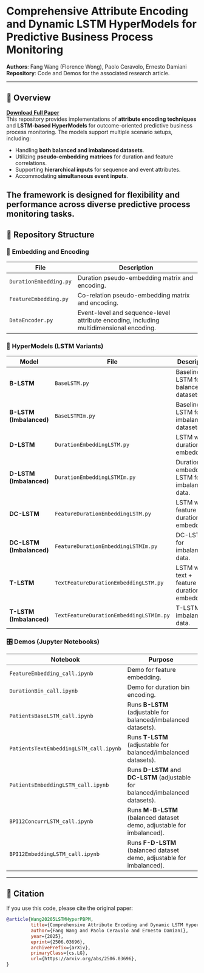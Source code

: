 # Comprehensive Attribute Encoding and Dynamic LSTM HyperModels for Predictive Business Process Monitoring

**Authors**: Fang Wang (Florence Wong), Paolo Ceravolo, Ernesto Damiani  
**Repository**: Code and Demos for the associated research article.

---

## 📖 Overview  
**[Download Full Paper](https://arxiv.org/abs/2506.03696)**  
This repository provides implementations of **attribute encoding techniques** and **LSTM-based HyperModels** for outcome-oriented predictive business process monitoring. The models support multiple scenario setups, including:  

- Handling **both balanced and imbalanced datasets**.  
- Utilizing **pseudo-embedding matrices** for duration and feature correlations.  
- Supporting **hierarchical inputs** for sequence and event attributes.  
- Accommodating **simultaneous event inputs**.  

The framework is designed for flexibility and performance across diverse predictive process monitoring tasks.
---

## 🧩 Repository Structure  

### 🔧 **Embedding and Encoding**  
| File | Description |
|------|-------------|
| `DurationEmbedding.py` | Duration pseudo-embedding matrix and encoding. |
| `FeatureEmbedding.py` | Co-relation pseudo-embedding matrix and encoding. |
| `DataEncoder.py` | Event-level and sequence-level attribute encoding, including multidimensional encoding. |

### 🤖 **HyperModels (LSTM Variants)**  
| Model | File | Description |
|-------|------|-------------|
| **B-LSTM** | `BaseLSTM.py` | Baseline LSTM for balanced datasets. |
| **B-LSTM (Imbalanced)** | `BaseLSTMIm.py` | Baseline LSTM for imbalanced datasets. |
| **D-LSTM** | `DurationEmbeddingLSTM.py` | LSTM with duration embeddings. |
| **D-LSTM (Imbalanced)** | `DurationEmbeddingLSTMIm.py` | Duration-embedded LSTM for imbalanced data. |
| **DC-LSTM** | `FeatureDurationEmbeddingLSTM.py` | LSTM with feature + duration embeddings. |
| **DC-LSTM (Imbalanced)** | `FeatureDurationEmbeddingLSTMIm.py` | DC-LSTM for imbalanced data. |
| **T-LSTM** | `TextFeatureDurationEmbeddingLSTM.py` | LSTM with text + feature + duration embeddings. |
| **T-LSTM (Imbalanced)** | `TextFeatureDurationEmbeddingLSTMIm.py` | T-LSTM for imbalanced data. |

### 🎛️ **Demos (Jupyter Notebooks)**  
| Notebook | Purpose |
|----------|---------|
| `FeatureEmbedding_call.ipynb` | Demo for feature embedding. |
| `DurationBin_call.ipynb` | Demo for duration bin encoding. |
| `PatientsBaseLSTM_call.ipynb` | Runs **B-LSTM** (adjustable for balanced/imbalanced datasets). |
| `PatientsTextEmbeddingLSTM_call.ipynb` | Runs **T-LSTM** (adjustable for balanced/imbalanced datasets). |
| `PatientsEmbeddingLSTM_call.ipynb` | Runs **D-LSTM** and **DC-LSTM** (adjustable for balanced/imbalanced datasets). |
| `BPI12ConcurrLSTM_call.ipynb` | Runs **M-B-LSTM** (balanced dataset demo, adjustable for imbalanced). |
| `BPI12EmbeddingLSTM_call.ipynb` | Runs **F-D-LSTM** (balanced dataset demo, adjustable for imbalanced). |

---


## 📜 Citation  
If you use this code, please cite the original paper:  

```bibtex
@article{Wang20205LSTMHyperPBPM,
         title={Comprehensive Attribute Encoding and Dynamic LSTM HyperModels for Outcome Oriented Predictive Business Process Monitoring}, 
         author={Fang Wang and Paolo Ceravolo and Ernesto Damiani},
         year={2025},
         eprint={2506.03696},
         archivePrefix={arXiv},
         primaryClass={cs.LG},
         url={https://arxiv.org/abs/2506.03696}, 
}
